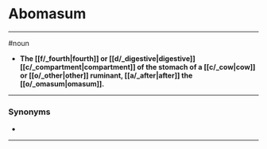 # Abomasum
---
#noun
- **The [[f/_fourth|fourth]] or [[d/_digestive|digestive]] [[c/_compartment|compartment]] of the stomach of a [[c/_cow|cow]] or [[o/_other|other]] ruminant, [[a/_after|after]] the [[o/_omasum|omasum]].**
---
### Synonyms
- 
---
